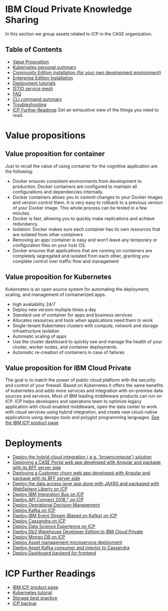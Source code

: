 # IBM Cloud Private Knowledge Sharing
In this section we group assets related to ICP in the CASE organization.

## Table of Contents
* [Value Proposition](#value-propositions)
* [Kubernetes personal summary](https://jbcodeforce.github.io/#/studies)
* [Community Edition installation (for your own development environment)](./dev-env-install.md)
* [Enterprise Edition Installation](https://github.com/ibm-cloud-architecture/refarch-privatecloud/blob/master/Installing_ICp_on_prem.md)
* [Deployment tutorials](#deployments)
* [ISTIO service mesh](../istio/readme.md)
* [FAQ](faq.md)
* [CLI command summary](icp-cli.md)
* [Troubleshooting](troubleshooting.md)
* [ICP Further Readings](#icp-further-readings) Get an exhaustive view of the things you need to read.

# Value propositions
## Value proposition for container
Just to recall the value of using container for the cognitive application are the following:
* Docker ensures consistent environments from development to production. Docker containers are configured to maintain all configurations and dependencies internally.
* Docker containers allows you to commit changes to your Docker images and version control them. It is very easy to rollback to a previous version of your Docker image. This whole process can be tested in a few minutes.
* Docker is fast, allowing you to quickly make replications and achieve redundancy.
* Isolation: Docker makes sure each container has its own resources that are isolated from other containers
* Removing an app/ container is easy and won’t leave any temporary or configuration files on your host OS.
* Docker ensures that applications that are running on containers are completely segregated and isolated from each other, granting you complete control over traffic flow and management

## Value proposition for Kubernetes
Kubernetes is an open source system for automating the deployment, scaling, and management of containerized apps.
* high availability 24/7
* Deploy new version multiple times a day
* Standard use of container for apps and business services
* Allocates  resources and tools when applications need them to work
* Single-tenant Kubernetes clusters with compute, network and storage infrastructure isolation
* Automatic scaling of apps
* Use the cluster dashboard to quickly see and manage the health of your cluster, worker nodes, and container deployments.
* Automatic re-creation of containers in case of failures

## Value proposition for IBM Cloud Private
The goal is to match the power of public cloud platform with the security and control of your firewall. Based on Kubernetes it offers the same benefits of kubernetes and adds more services and integration with on-premise data sources and services. Most of IBM leading middleware products can run on ICP. ICP helps developers and operations team to optimize legacy application with cloud-enabled middleware, open the data center to work with cloud services using hybrid integration, and create new cloud-native applications using devops tools and polyglot programming languages. [See the IBM ICP product page](https://www.ibm.com/cloud/private)

# Deployments
* [Deploy the hybrid cloud integration ( e.g. 'browncompute') solution](icp-integration.md)
* [Deploying a CASE Portal web app developed with Angular and package with its BFF server side](https://github.com/ibm-cloud-architecture/refarch-caseportal-app/blob/master/docs/icp/README.md)
* [Deploying a Customer churn web app developed with Angular and package with its BFF server side](https://github.com/ibm-cloud-architecture/refarch-cognitive-analytics/blob/master/docs/code.md#icp-deployment)
* [Deploy the data access layer app done with JAXRS and packaged with WebSphere Liberty on ICP](https://github.com/ibm-cloud-architecture/refarch-integration-inventory-dal/blob/master/docs/icp/README.md)
* [Deploy IBM Integration Bus on ICP](https://github.com/ibm-cloud-architecture/refarch-integration-esb/blob/master/docs/icp/README.md)
* [Deploy API Connect 2018.* on ICP](https://github.com/ibm-cloud-architecture/refarch-integration-api/tree/master/docs/icp/README.md)
* [Deploy Operational Decision Management](https://github.com/ibm-cloud-architecture/refarch-integration/blob/master/docs/odm/README.MD)
* [Deploy Kafka on ICP](https://github.com/ibm-cloud-architecture/refarch-analytics/blob/master/docs/kafka/readme.md#install-kafka-on-icp)
* [Deploy IBM Event Stream (Based on Kafka) on ICP](https://github.com/ibm-cloud-architecture/refarch-analytics/blob/master/docs/kafka/readme.md#install-on-icp)
* [Deploy Cassandra on ICP](https://github.com/ibm-cloud-architecture/refarch-asset-analytics/blob/master/docs/cassandra/readme.md#deployment-on-icp)
* [Deploy Data Science Experience on ICP](https://github.com/ibm-cloud-architecture/refarch-analytics/blob/master/docs/ICP/README.md)
* [Deploy Db2 Warehouse Developer Edition to IBM Cloud Private](https://github.com/ibm-cloud-architecture/refarch-analytics/blob/master/docs/db2warehouse/README.md)
* [Deploy Mongo DB on ICP](https://github.com/ibm-cloud-architecture/refarch-icp-mongodb)
* [Deploy Asset management microservice deployment](https://github.com/ibm-cloud-architecture/refarch-asset-analytics/tree/master/asset-mgr-ms#deploy)
* [Deploy Asset Kafka consumer and injector to Cassandra](https://github.com/ibm-cloud-architecture/refarch-asset-analytics/tree/master/asset-consumer#build-and-deployment)
* [Deploy Dashboard backend for frontend](https://github.com/ibm-cloud-architecture/refarch-asset-analytics/tree/master/asset-dashboard-bff#deploy)

# ICP Further Readings
* [IBM ICP product page](https://www.ibm.com/cloud/private)
* [Kubernetes tutorial](https://kubernetes.io/docs/tutorials/)
* [Storage best practice](https://github.com/ibm-cloud-architecture/refarch-privatecloud/blob/master/ICp-Storage_best_practice.md)
* [ICP backup](https://github.com/ibm-cloud-architecture/icp-backup)
